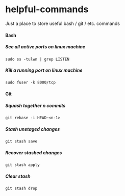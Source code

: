 # helpful-commands
Just a place to store useful bash / git / etc. commands

#### Bash

##### See all active ports on linux machine
`sudo ss -tulwn | grep LISTEN`

##### Kill a running port on linux machine
`sudo fuser -k 8000/tcp`

#### Git

##### Squash together n commits
`git rebase -i HEAD~<n-1>`
  
##### Stash unstaged changes
`git stash save`

##### Recover stashed changes
`git stash apply`

##### Clear stash
`git stash drop`

